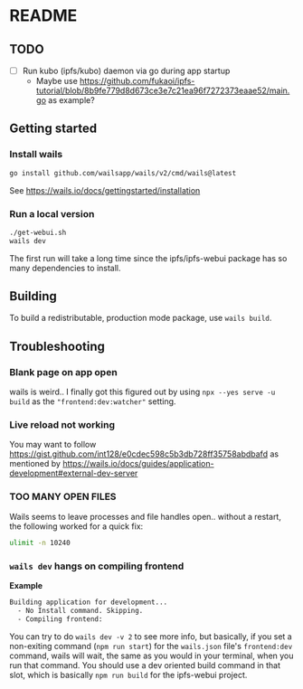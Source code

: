 # README

## TODO

- [ ] Run kubo (ipfs/kubo) daemon via go during app startup
   * Maybe use https://github.com/fukaoi/ipfs-tutorial/blob/8b9fe779d8d673ce3e7c21ea96f7272373eaae52/main.go as example?

## Getting started

### Install wails

```bash
go install github.com/wailsapp/wails/v2/cmd/wails@latest
```

See https://wails.io/docs/gettingstarted/installation

### Run a local version

```bash
./get-webui.sh
wails dev
```

The first run will take a long time since the ipfs/ipfs-webui package has so many dependencies to install.

## Building

To build a redistributable, production mode package, use `wails build`.

## Troubleshooting

### Blank page on app open

wails is weird.. I finally got this figured out by using `npx --yes serve -u build` as the `"frontend:dev:watcher"` setting.

### Live reload not working

You may want to follow https://gist.github.com/int128/e0cdec598c5b3db728ff35758abdbafd as mentioned by https://wails.io/docs/guides/application-development#external-dev-server

### TOO MANY OPEN FILES

Wails seems to leave processes and file handles open.. without a restart, the following worked for a quick fix:
```bash
ulimit -n 10240
```

### `wails dev` hangs on compiling frontend

**Example**
```bash
Building application for development...
  - No Install command. Skipping.
  - Compiling frontend:
```

You can try to do `wails dev -v 2` to see more info, but basically, if you set a non-exiting command (`npm run start`) for the `wails.json` file's `frontend:dev` command, wails will wait, the same as you would in your terminal, when you run that command. You should use a dev oriented build command in that slot, which is basically `npm run build` for the ipfs-webui project.
